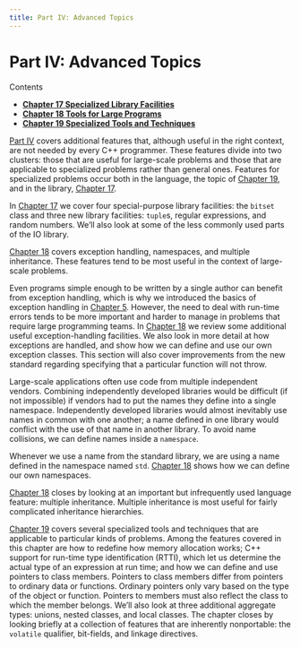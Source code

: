```yaml
---
title: Part IV: Advanced Topics
---
```


<h1 id="filepos4558192">Part IV: Advanced Topics</h1>
<p>Contents</p><ul><li><strong><a href="162-chapter_17._specialized_library_facilities.html#filepos4563206">Chapter 17 Specialized Library Facilities</a></strong></li><li><strong><a href="170-chapter_18._tools_for_large_programs.html#filepos4852546">Chapter 18 Tools for Large Programs</a></strong></li><li><strong><a href="176-chapter_19._specialized_tools_and_techniques.html#filepos5121571">Chapter 19 Specialized Tools and Techniques</a></strong></li></ul>

<p><a href="161-part_iv_advanced_topics.html#filepos4558192">Part IV</a> covers additional features that, although useful in the right context, are not needed by every C++ programmer. These features divide into two clusters: those that are useful for large-scale problems and those that are applicable to specialized problems rather than general ones. Features for specialized problems occur both in the language, the topic of <a href="176-chapter_19._specialized_tools_and_techniques.html#filepos5121571">Chapter 19</a>, and in the library, <a href="162-chapter_17._specialized_library_facilities.html#filepos4563206">Chapter 17</a>.</p>
<p>In <a href="162-chapter_17._specialized_library_facilities.html#filepos4563206">Chapter 17</a> we cover four special-purpose library facilities: the <code>bitset</code> class and three new library facilities: <code>tuple</code>s, regular expressions, and random numbers. We’ll also look at some of the less commonly used parts of the IO library.</p>
<p><a href="170-chapter_18._tools_for_large_programs.html#filepos4852546">Chapter 18</a> covers exception handling, namespaces, and multiple inheritance. These features tend to be most useful in the context of large-scale problems.</p>
<p>Even programs simple enough to be written by a single author can benefit from exception handling, which is why we introduced the basics of exception handling in <a href="053-chapter_5._statements.html#filepos1230677">Chapter 5</a>. However, the need to deal with run-time errors tends to be more important and harder to manage in problems that require large programming teams. In <a href="170-chapter_18._tools_for_large_programs.html#filepos4852546">Chapter 18</a> we review some additional useful exception-handling facilities. We also look in more detail at how exceptions are handled, and show how we can define and use our own exception classes. This section will also cover improvements from the new standard regarding specifying that a particular function will not throw.</p>
<p>Large-scale applications often use code from multiple independent vendors. Combining independently developed libraries would be difficult (if not impossible) if vendors had to put the names they define into a single namespace. Independently developed libraries would almost inevitably use names in common with one another; a name defined in one library would conflict with the use of that name in another library. To avoid name collisions, we can define names inside a <code>namespace</code>.</p>
<p>Whenever we use a name from the standard library, we are using a name defined in the namespace named <code>std</code>. <a href="170-chapter_18._tools_for_large_programs.html#filepos4852546">Chapter 18</a> shows how we can define our own namespaces.</p>
<p><a href="170-chapter_18._tools_for_large_programs.html#filepos4852546">Chapter 18</a> closes by looking at an important but infrequently used language feature: multiple inheritance. Multiple inheritance is most useful for fairly complicated inheritance hierarchies.</p>
<p><a href="176-chapter_19._specialized_tools_and_techniques.html#filepos5121571">Chapter 19</a> covers several specialized tools and techniques that are applicable to particular kinds of problems. Among the features covered in this chapter are how to redefine how memory allocation works; C++ support for run-time type identification (RTTI), which let us determine the actual type of an expression at run time; and how we can define and use pointers to class members. Pointers to class members differ from pointers to ordinary data or functions. Ordinary pointers only vary based on the type of the object or function. Pointers to members must also reflect the class to which the member belongs. We’ll also look at three additional aggregate types: unions, nested classes, and local classes. The chapter closes by looking briefly at a collection of features that are inherently nonportable: the <code>volatile</code> qualifier, bit-fields, and linkage directives.</p> 
